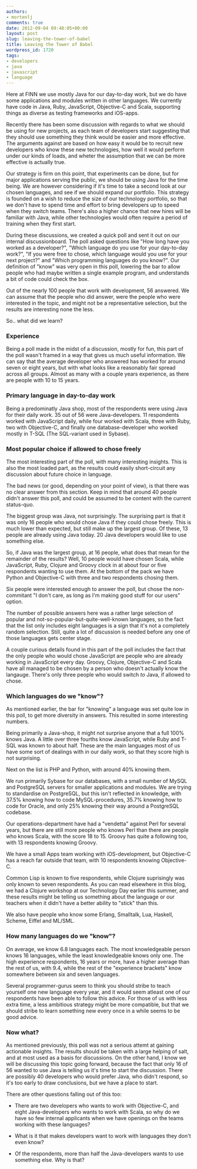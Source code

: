 ```yaml
---
authors:
- mortenlj
comments: true
date: 2012-09-04 09:48:05+00:00
layout: post
slug: leaving-the-tower-of-babel
title: Leaving the Tower of Babel
wordpress_id: 1720
tags:
- developers
- java
- javascript
- language
---
```


Here at FINN we use mostly Java for our day-to-day work, but we do have some applications and modules written in other languages. We currently have code in Java, Ruby, JavaScript, Objective-C and Scala, supporting things as diverse as testing frameworks and iOS-apps.

Recently there has been some discussion with regards to what we should be using for new projects, as each team of developers start suggesting that they should use something they think would be easier and more effective. The arguments against are based on how easy it would be to recruit new developers who know these new technologies, how well it would perform under our kinds of loads, and wheter the assumption that we can be more effective is actually true.

Our strategy is firm on this point, that experiments can be done, but for major applications serving the public, we should be using Java for the time being. We are however considering if it's time to take a second look at our chosen languages, and see if we should expand our portfolio. This strategy is founded on a wish to reduce the size of our technology portfolio, so that we don't have to spend time and effort to bring developers up to speed when they switch teams. There's also a higher chance that new hires will be familiar with Java, while other technologies would often require a period of training when they first start.

During these discussions, we created a quick poll and sent it out on our internal discussionboard. The poll asked questions like "How long have you worked as a developer?", "Which language do you use for your day-to-day work?", "If you were free to chose, which language would you use for your next project?" and "Which programming languages do you know?". Our definition of "know" was very open in this poll, lowering the bar to allow people who had maybe written a single example program, and understands a bit of code could check the box.

Out of the nearly 100 people that work with development, 56 answered. We can assume that the people who did answer, were the people who were interested in the topic, and might not be a representative selection, but the results are interesting none the less.

So.. what did we learn?


### Experience


Being a poll made in the midst of a discussion, mostly for fun, this part of the poll wasn't framed in a way that gives us much useful information. We can say that the average developer who answered has worked for around seven or eight years, but with what looks like a reasonably fair spread across all groups. Almost as many with a couple years experience, as there are people with 10 to 15 years.


### Primary language in day-to-day work


Being a predominatly Java shop, most of the respondents were using Java for their daily work. 35 out of 56 were Java-developers. 11 respondents worked with JavaScript daily, while four worked with Scala, three with Ruby, two with Objective-C, and finally one database-developer who worked mostly in T-SQL (The SQL-variant used in Sybase).


### Most popular choice if allowed to chose freely


The most interesting part of the poll, with many interesting insights. This is also the most loaded part, as the results could easily short-circuit any discussion about future choice in language.

The bad news (or good, depending on your point of view), is that there was no clear answer from this section. Keep in mind that around 40 people didn't answer this poll, and could be assumed to be content with the current status-quo.

The biggest group was Java, not surprisingly. The surprising part is that it was only 16 people who would chose Java if they could chose freely. This is much lower than expected, but still make up the largest group. Of these, 13 people are already using Java today. 20 Java developers would like to use something else.

So, if Java was the largest group, at 16 people, what does that mean for the remainder of the results? Well, 10 people would have chosen Scala, while JavaScript, Ruby, Clojure and Groovy clock in at about four or five respondents wanting to use them. At the bottom of the pack we have Python and Objective-C with three and two respondents chosing them.

Six people were interested enough to answer the poll, but chose the non-commitant "I don't care, as long as I'm making good stuff for our users" option.

The number of possible answers here was a rather large selection of popular and not-so-popular-but-quite-well-known languages, so the fact that the list only includes eight languages is a sign that it's not a completely random selection. Still, quite a lot of discussion is needed before any one of those languages gets center stage.

A couple curious details found in this part of the poll includes the fact that the only people who would chose JavaScript are people who are already working in JavaScript every day. Groovy, Clojure, Objective-C and Scala have all managed to be chosen by a person who doesn't actually know the langauge. There's only three people who would switch *to* Java, if allowed to chose.


### Which languages do we "know"?


As mentioned earlier, the bar for "knowing" a language was set quite low in this poll, to get more diversity in answers. This resulted in some interesting numbers.

Being primarily a Java-shop, it might not surprise anyone that a full 100% knows Java. A little over three fourths know JavaScript, while Ruby and T-SQL was known to about half. These are the main languages most of us have some sort of dealings with in our daily work, so that they score high is not surprising.

Next on the list is PHP and Python, with around 40% knowing them.

We run primarily Sybase for our databases, with a small number of MySQL and PostgreSQL servers for smaller applications and modules. We are trying to standardise on PostgreSQL, but this isn't reflected in knowledge, with 37.5% knowing how to code MySQL-procedures, 35.7% knowing how to code for Oracle, and only 25% knowing their way around a PostgreSQL codebase.

Our operations-department have had a "vendetta" against Perl for several years, but there are still more people who knows Perl than there are people who knows Scala, with the score 18 to 15. Groovy has quite a following too, with 13 respondents knowing Groovy.

We have a small Apps team working with iOS-development, but Objective-C has a reach far outside that team, with 10 respondents knowing Objective-C.

Common Lisp is known to five respondents, while Clojure suprisingly was only known to seven respondents. As you can read elsewhere in this blog, we had a Clojure workshop at our Technology Day earlier this summer, and these results might be telling us something about the language or our teachers when it didn't have a better ability to "stick" than this.

We also have people who know some Erlang, Smalltalk, Lua, Haskell, Scheme, Eiffel and ML/SML.


### How many languages do we "know"?


On average, we know 6.8 languages each. The most knowledgeable person knows 16 languages, while the least knowledgeable knows only one. The high experience respondents, 16 years or more, have a higher average than the rest of us, with 9.4, while the rest of the "experience brackets" know somewhere between six and seven languages.

Several programmer-gurus seem to think you should stribe to teach yourself one new language every year, and it would seem atleast one of our respondents have been able to follow this advice. For those of us with less extra time, a less ambitious strategy might be more compatible, but that we should stribe to learn something new every once in a while seems to be good advice.


### Now what?


As mentioned previously, this poll was not a serious attemt at gaining actionable insights. The results should be taken with a large helping of salt, and at most used as a basis for discussions. On the other hand, I know we will be discussing this topic going forward, because the fact that only 16 of 56 wanted to use Java is telling us it's time to start the discussion. There are possibly 40 developers who would prefer Java, who didn't respond, so it's too early to draw conclusions, but we have a place to start.

There are other questions falling out of this too:




  * There are two developers who wants to work with Objective-C, and eight Java-developers who wants to work with Scala, so why do we have so few internal applicants when we have openings on the teams working with these languages?


  * What is it that makes developers want to work with languages they don't even know?


  * Of the respondents, more than half the Java-developers wants to use something else. Why is that?



